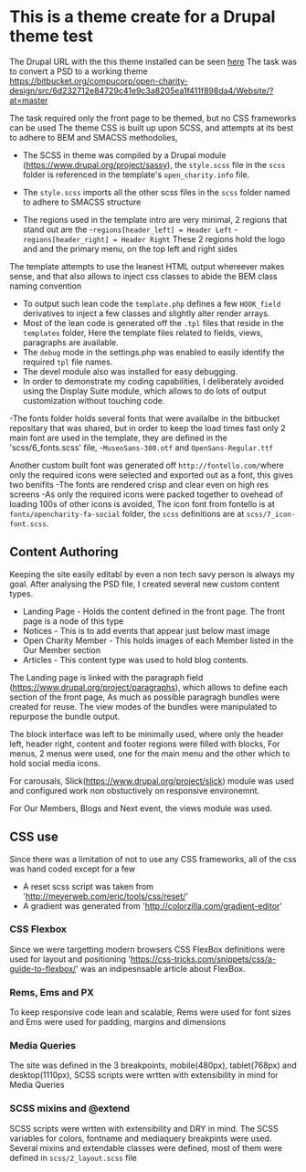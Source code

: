 # This is a theme create for a Drupal theme test 

The Drupal URL with the this theme installed can be seen [here](http://compucorp.slict.net/themertest/)
The task was to convert a PSD to a working theme https://bitbucket.org/compucorp/open-charity-design/src/6d232712e84729c41e9c3a8205ea1f411f898da4/Website/?at=master

The task required only the front page to be themed, but no CSS frameworks can be used 
The theme CSS is built up upon SCSS, and attempts at its best to adhere to BEM and SMACSS methodolies,
- The SCSS in theme was compiled by a Drupal module (https://www.drupal.org/project/sassy), the `style.scss` file in the `scss` folder is referenced in the template's `open_charity.info` file.
- The `style.scss` imports all the other scss files in the `scss` folder named to adhere to SMACSS structure

- The regions used in the template intro are very minimal, 2 regions that stand out are the 
 -`regions[header_left] = Header Left`
 -`regions[header_right] = Header Right`
These 2 regions hold the logo and and the primary menu, on the top left and right sides

The template attempts to use the leanest HTML output whereever makes sense, and that also allows to inject css classes to abide the BEM class naming convention

- To output such lean code the `template.php` defines a few `HOOK_field` derivatives to inject a few classes and slightly alter render arrays.
- Most of the lean code is generated off the `.tpl` files that reside in the `templates` folder, Here the template files related to fields, views, paragraphs are available. 
- The `debug` mode in the settings.php was enabled to easily identify the required `tpl` file names.
- The devel module also was installed for easy debugging.
- In order to demonstrate my coding capabilities, I deliberately avoided using the Display Suite module, which allows to do lots of output customization without touching code.

-The fonts folder holds several fonts that were availalbe in the bitbucket repositary that was shared, but in order to keep the load times fast only 2 main font are used in the template, they are defined in the 'scss/6_fonts.scss' file, 
-`MuseoSans-300.otf` and `OpenSans-Regular.ttf` 

Another custom built font was generated off `http://fontello.com/`where only the required icons were selected and exported out as a font, this gives two benifits
-The fonts are rendered crisp and clear even on high res screens
-As only the required icons were packed together to ovehead of loading 100s of other icons is avoided, 
The icon font from fontello is at `fonts/opencharity-fa-social` folder, the `scss` definitions are at `scss/7_icon-font.scss`.

## Content Authoring
Keeping the site easily editabl by even a non tech savy person is always my goal.
After analysing the PSD file, I created several new custom content types.
- Landing Page - Holds the content defined in the front page. The front page is a node of this type
- Notices - This is to add events that appear just below mast image
- Open Charity Member - This holds images of each Member listed in the Our Member section
- Articles - This content type was used to hold blog contents.

The Landing page is linked with the paragraph field (https://www.drupal.org/project/paragraphs), which allows to define each section of the front page, As much as possible paragragh bundles were created for reuse. The view modes of the bundles were manipulated to repurpose the bundle output.

The block interface was left to be minimally used, where only the header left, header right, content and footer regions were filled with blocks,
For menus, 2 menus were used, one for the main menu and the other which to hold social media icons.

For carousals, Slick(https://www.drupal.org/project/slick) module was used and configured work non obstuctively on responsive environemnt.

For Our Members, Blogs and Next event, the views module was used.

## CSS use
Since there was a limitation of not to use any CSS frameworks, all of the css was hand coded except for a few
- A reset scss script was taken from 'http://meyerweb.com/eric/tools/css/reset/'
- A gradient was generated from 'http://colorzilla.com/gradient-editor'
 
### CSS Flexbox
Since we were targetting modern browsers CSS FlexBox definitions were used for layout and positioning 
'https://css-tricks.com/snippets/css/a-guide-to-flexbox/' was an indipesnsable article about FlexBox.

### Rems, Ems and PX
To keep responsive code lean and scalable, Rems were used for font sizes and Ems were used for padding, margins and dimensions

### Media Queries
The site was defined in the 3 breakpoints, mobile(480px), tablet(768px) and desktop(1110px), SCSS scripts were wrtten with extensibility in mind for Media Queries

### SCSS mixins and @extend
SCSS scripts were wrtten with extensibility and DRY in mind. The SCSS variables for colors, fontname and mediaquery breakpints were used. Several mixins and extendable classes were defined, most of them were defined in `scss/2_layout.scss` file